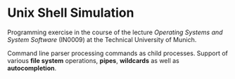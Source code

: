 # Unix Shell Simulation

Programming exercise in the course of the lecture _Operating Systems and System Software_ (IN0009) at the Technical University of Munich.

Command line parser processing commands as child processes. Support of various **file system** operations, **pipes**, **wildcards** as well as **autocompletion**.
